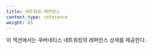 ```yaml
---
title: 네트워킹 레퍼런스
content_type: reference
weight: 85
---
```


<!-- overview -->
이 섹션에서는 
쿠버네티스 네트워킹의 레퍼런스 상세를 제공한다.

<!-- body -->